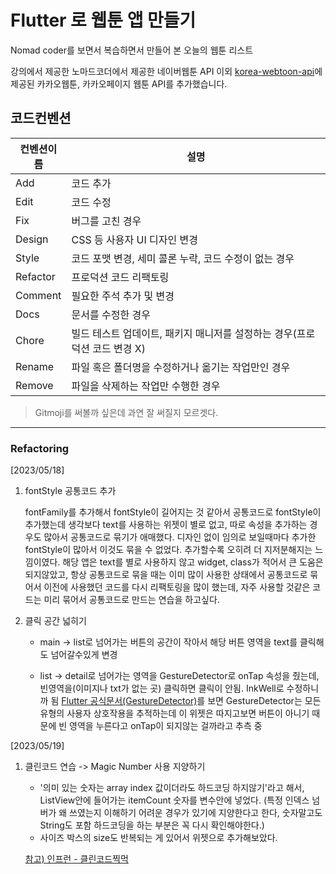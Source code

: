 # Flutter 로 웹툰 앱 만들기


Nomad coder를 보면서 복습하면서 만들어 본 오늘의 웹툰 리스트

강의에서 제공한 노마드코더에서 제공한 네이버웹툰 API 이외 [korea-webtoon-api](https://github.com/HyeokjaeLee/korea-webtoon-api)에 제공된 카카오웹툰, 카카오페이지 웹툰 API를 추가했습니다.

<!-- # 추가로 넣은 기능
1. 날짜
2. 로고 
3. 새로운 API
4. 리스트 widget -->

<!-- # 강의에서 배운 것
# 추가로 기능 넣으면서 배운 것  -->
## 코드컨벤션
|컨벤션이름|설명|
|--|--|
|Add|코드 추가|
|Edit|코드 수정|
|Fix|버그를 고친 경우|
|Design|CSS 등 사용자 UI 디자인 변경|
|Style|코드 포맷 변경, 세미 콜론 누락, 코드 수정이 없는 경우|
|Refactor|프로덕션 코드 리팩토링|
|Comment|필요한 주석 추가 및 변경|
|Docs|문서를 수정한 경우|
|Chore|빌드 테스트 업데이트, 패키지 매니저를 설정하는 경우(프로덕션 코드 변경 X)|
|Rename|파일 혹은 폴더명을 수정하거나 옮기는 작업만인 경우|
|Remove|파일을 삭제하는 작업만 수행한 경우|


> Gitmoji를 써볼까 싶은데 과연 잘 써질지 모르겟다.


---

### Refactoring 
[2023/05/18]

1. fontStyle 공통코드 추가  

    fontFamily를 추가해서 fontStyle이 길어지는 것 같아서 공통코드로 fontStyle이 추가했는데 생각보다 text를 사용하는 위젯이 별로 없고, 따로 속성을 추가하는 경우도 많아서 공통코드로 묶기가 애매했다.
    디자인 없이 임의로 보일때마다 추가한 fontStyle이 많아서 이것도 묶을 수 없었다. 추가할수록 오히려 더 지저분해지는 느낌이였다.
    해당 앱은 text를 별로 사용하지 않고 widget, class가 적어서 큰 도움은 되지않았고, 항상 공통코드로 묶을 때는 이미 많이 사용한 상태에서 공통코드로 묶어서 이전에 사용했던 코드를 다시 리팩토링을 많이 했는데, 자주 사용할 것같은 코드는 미리 묶어서 공통코드로 만드는 연습을 하고싶다.

2. 클릭 공간 넓히기

    - main -> list로 넘어가는 버튼의 공간이 작아서 해당 버튼 영역을 text를 클릭해도 넘어갈수있게 변경

    - list -> detail로 넘어가는 영역을 GestureDetector로 onTap 속성을 줬는데, 빈영역을(이미지나 txt가 없는 곳) 클릭하면 클릭이 안됨. InkWell로 수정하니까 됨
    [Flutter 공식문서(GestureDetector)](https://docs.flutter.dev/ui/advanced/gestures)를 보면 GestureDetector는 모든 유형의 사용자 상호작용을 추적하는데 이 위젯은 따지고보면 버튼이 아니기 때문에 빈 영역을 누른다고 onTap이 되지않는 걸까라고 추측 중

[2023/05/19]

1. 클린코드 연습 -> Magic Number 사용 지양하기
    - '의미 있는 숫자는 array index 값이더라도 하드코딩 하지않기'라고 해서, ListView안에 들어가는 itemCount 숫자를 변수안에 넣었다.
    (특정 인덱스 넘버가 왜 쓰였는지 이해하기 어려운 경우가 있기에 지양한다고 한다, 숫자말고도 String도 포함 하드코딩을 하는 부분은 꼭 다시 확인해야한다.)
    - 사이즈 박스의 size도 반복되는 게 있어서 위젯으로 추가해보았다.

    [참고) 인프런 - 클린코드찍먹](https://www.inflearn.com/course/%ED%81%B4%EB%A6%B0%EC%BD%94%EB%93%9C-%EC%B0%8D%EB%A8%B9/dashboard)

<!-- 3. 앱 아이콘 이미지 변경
4. 버튼 재미있는 걸로 바꾸고싶은데.. 뭐가있지 -->